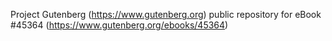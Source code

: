 Project Gutenberg (https://www.gutenberg.org) public repository for eBook #45364 (https://www.gutenberg.org/ebooks/45364)

